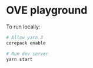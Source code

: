 # OVE playground

To run locally:

```bash
# Allow yarn 3
corepack enable

# Run dev server
yarn start
```